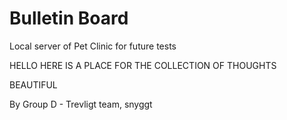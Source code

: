 # Bulletin Board
Local server of Pet Clinic for future tests



HELLO HERE IS A PLACE FOR THE COLLECTION OF THOUGHTS

BEAUTIFUL 


By Group D - Trevligt team, snyggt
